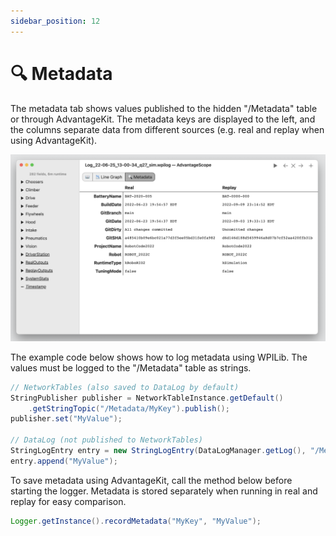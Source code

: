 ```yaml
---
sidebar_position: 12
---
```


# 🔍 Metadata

The metadata tab shows values published to the hidden "/Metadata" table or through AdvantageKit. The metadata keys are displayed to the left, and the columns separate data from different sources (e.g. real and replay when using AdvantageKit).

![Overview of metadata tab](./img/metadata-1.png)

The example code below shows how to log metadata using WPILib. The values must be logged to the "/Metadata" table as strings.

```java
// NetworkTables (also saved to DataLog by default)
StringPublisher publisher = NetworkTableInstance.getDefault()
    .getStringTopic("/Metadata/MyKey").publish();
publisher.set("MyValue");

// DataLog (not published to NetworkTables)
StringLogEntry entry = new StringLogEntry(DataLogManager.getLog(), "/Metadata/MyKey");
entry.append("MyValue");
```

To save metadata using AdvantageKit, call the method below before starting the logger. Metadata is stored separately when running in real and replay for easy comparison.

```java
Logger.getInstance().recordMetadata("MyKey", "MyValue");
```
